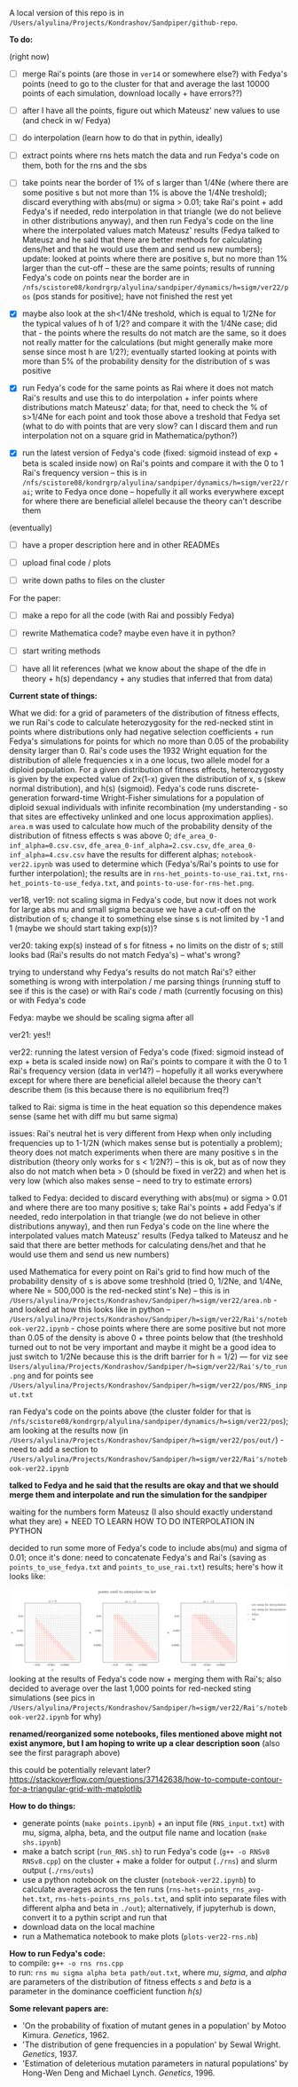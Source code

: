 A local version of this repo is in `/Users/alyulina/Projects/Kondrashov/Sandpiper/github-repo`.

**To do:**

(right now)

- [ ] merge Rai's points (are those in `ver14` or somewhere else?) with Fedya's points (need to go to the cluster for that and average the last 10000 points of each simulation, download locally + have errors??)
- [ ] after I have all the points, figure out which Mateusz' new values to use (and check in w/ Fedya)
- [ ] do interpolation (learn how to do that in pythin, ideally)
- [ ] extract points where rns hets match the data and run Fedya's code on them, both for the rns and the sbs  

- [ ] take points near the border of 1% of s larger than 1/4Ne (where there are some positive s but not more than 1% is above the 1/4Ne treshold); discard everything with abs(mu) or sigma > 0.01; take Rai's point + add Fedya's if needed, redo interpolation in that triangle (we do not believe in other distributions anyway), and then run Fedya's code on the line where the interpolated values match Mateusz' results (Fedya talked to Mateusz and he said that there are better methods for calculating dens/het and that he would use them and send us new numbers); update: looked at points where there are positive s, but no more than 1% larger than the cut-off – these are the same points; results of running Fedya's code on points near the border are in `/nfs/scistore08/kondrgrp/alyulina/sandpiper/dynamics/h=sigm/ver22/pos` (pos stands for positive); have not finished the rest yet
- [x] maybe also look at the sh<1/4Ne treshold, which is equal to 1/2Ne for the typical values of h of 1/2? and compare it with the 1/4Ne case; did that - the points where the results do not match are the same, so it does not really matter for the calculations (but might generally make more sense since most h are 1/2?); eventually started looking at points with more than 5% of the probability density for the distribution of s was positive
- [x] run Fedya's code for the same points as Rai where it does not match Rai's results and use this to do interpolation + infer points where distributions match Mateusz' data; for that, need to check the % of s>1/4Ne for each point and took those above a treshold that Fedya set (what to do with points that are very slow? can I discard them and run interpolation not on a square grid in Mathematica/python?)
- [x] run the latest version of Fedya's code (fixed: sigmoid instead of exp + beta is scaled inside now) on Rai's points and compare it with the 0 to 1 Rai's frequency version – this is in `/nfs/scistore08/kondrgrp/alyulina/sandpiper/dynamics/h=sigm/ver22/rai`; write to Fedya once done – hopefully it all works everywhere except for where there are beneficial allelel because the theory can't describe them


(eventually)
- [ ] have a proper description here and in other READMEs
- [ ] upload final code / plots
- [ ] write down paths to files on the cluster


For the paper:
- [ ] make a repo for all the code (with Rai and possibly Fedya)
- [ ] rewrite Mathematica code? maybe even have it in python?
- [ ] start writing methods 
- [ ] have all lit references (what we know about the shape of the dfe in theory + h(s) dependancy + any studies that inferred that from data)


**Current state of things:**

What we did: for a grid of parameters of the distribution of fitness effects, we run Rai's code to calculate heterozygosity for the red-necked stint in points where distributions only had negative selection coefficients + run Fedya's simulations for points for which no more than 0.05 of the probability density larger than 0. Rai's code uses the 1932 Wright equation for the distribution of allele frequencies x in a one locus, two allele model for a diploid population. For a given distribution of fitness effects, heterozygosty is given by the expected value of 2x(1-x) given the distribution of x, s (skew normal distribution), and h(s) (sigmoid). Fedya's code runs discrete-generation forward-time Wright-Fisher simulations for a population of diploid sexual individuals with infinite recombination (my understanding - so that sites are effectiveky unlinked and one locus approximation applies). `area.m` was used to calculate how much of the probability density of the distribution of fitness effects s was above 0; `dfe_area_0-inf_alpha=0.csv.csv`, `dfe_area_0-inf_alpha=2.csv.csv`, `dfe_area_0-inf_alpha=4.csv.csv` have the results for different alphas; `notebook-ver22.ipynb` was used to determine which (Fedya's/Rai's points to use for further interpolation); the results are in `rns-het_points-to-use_rai.txt`, `rns-het_points-to-use_fedya.txt`, and `points-to-use-for-rns-het.png`.

ver18, ver19: not scaling sigma in Fedya's code, but now it does not work for large abs mu and small sigma because we have a cut-off on the distribution of s; change it to something else sinse s is not limited by -1 and 1 (maybe we should start taking exp(s))?

ver20: taking exp(s) instead of s for fitness + no limits on the distr of s; still looks bad (Rai's results do not match Fedya's) – what's wrong?

trying to understand why Fedya's results do not match Rai's? either something is wrong with interpolation / me parsing things (running stuff to see if this is the case) or with Rai's code / math (currently focusing on this) or with Fedya's code 

Fedya: maybe we should be scaling sigma after all

ver21: yes!!

ver22: running the latest version of Fedya's code (fixed: sigmoid instead of exp + beta is scaled inside now) on Rai's points to compare it with the 0 to 1 Rai's frequency version (data in ver14?) – hopefully it all works everywhere except for where there are beneficial allelel because the theory can't describe them (is this because there is no equilibrium freq?)

talked to Rai: sigma is time in the heat equation so this dependence makes sense (same het with diff mu but same sigma)

issues: Rai's neutral het is very different from Hexp when only including frequencies up to 1-1/2N (which makes sense but is potentially a problem);
theory does not match experiments when there are many positive s in the distribution (theory only works for s < 1/2N?) – this is ok, but as of now they also do not match when beta > 0 (should be fixed in ver22) and when het is very low (which also makes sense – need to try to estimate errors)

talked to Fedya: decided to discard everything with abs(mu) or sigma > 0.01 and where there are too many positive s; take Rai's points + add Fedya's if needed, redo interpolation in that triangle (we do not believe in other distributions anyway), and then run Fedya's code on the line where the interpolated values match Mateusz' results (Fedya talked to Mateusz and he said that there are better methods for calculating dens/het and that he would use them and send us new numbers)

used Mathematica for every point on Rai's grid to find how much of the probability density of s is above some treshhold (tried 0, 1/2Ne, and 1/4Ne, where Ne = 500,000 is the red-necked stint's Ne) – this is in `/Users/alyulina/Projects/Kondrashov/Sandpiper/h=sigm/ver22/area.nb` - and looked at how this looks like in python – `/Users/alyulina/Projects/Kondrashov/Sandpiper/h=sigm/ver22/Rai's/notebook-ver22.ipynb` - chose points where there are some positive but not more than 0.05 of the density is above 0 + three points below that (the treshhold turned out to not be very important and maybe it might be a good idea to just switch to 1/2Ne because this is the drift barrier for h = 1/2) — for viz see `Users/alyulina/Projects/Kondrashov/Sandpiper/h=sigm/ver22/Rai's/to_run.png` and for points see `/Users/alyulina/Projects/Kondrashov/Sandpiper/h=sigm/ver22/pos/RNS_input.txt`

ran Fedya's code on the points above (the cluster folder for that is `/nfs/scistore08/kondrgrp/alyulina/sandpiper/dynamics/h=sigm/ver22/pos`); am looking at the results now (in `/Users/alyulina/Projects/Kondrashov/Sandpiper/h=sigm/ver22/pos/out/`) - need to add a section to `/Users/alyulina/Projects/Kondrashov/Sandpiper/h=sigm/ver22/Rai's/notebook-ver22.ipynb`

**talked to Fedya and he said that the results are okay and that we should merge them and interpolate and run the simulation for the sandpiper**  
  
waiting for the numbers form Mateusz (I also should exactly understand what they are) + NEED TO LEARN HOW TO DO INTERPOLATION IN PYTHON

decided to run some more of Fedya's code to include abs(mu) and sigma of 0.01; once it's done: need to concatenate Fedya's and Rai's (saving as `points_to_use_fedya.txt` and `points_to_use_rai.txt`) results; here's how it looks like:

![alt text](points-to-use-for-rns-het.png)
looking at the results of Fedya's code now + merging them with Rai's; also decided to average over the last 1,000 points for red-necked sting simulations (see pics in `/Users/alyulina/Projects/Kondrashov/Sandpiper/h=sigm/ver22/Rai's/notebook-ver22.ipynb` for why)

**renamed/reorganized some notebooks, files mentioned above might not exist anymore, but I am hoping to write up a clear description soon** (also see the first paragraph above) 

this could be potentially relevant later? https://stackoverflow.com/questions/37142638/how-to-compute-contour-for-a-triangular-grid-with-matplotlib


**How to do things:**
- generate points (`make points.ipynb`) + an input file (`RNS_input.txt`) with mu, sigma, alpha, beta, and the output file name and location (`make shs.ipynb`)
- make a batch script (`run_RNS.sh`) to run Fedya's code (`g++ -o RNSv8 RNSv8.cpp`) on the cluster + make a folder for output (`./rns`) and slurm output (`./rns/outs`)
- use a python notebook on the cluster (`notebook-ver22.ipynb`) to calculate averages across the ten runs (`rns-hets-points_rns_avg-het.txt`, `rns-hets-points_rns_pols.txt`, and split into separate files with different alpha and beta in `./out`); alternatively, if jupyterhub is down, convert it to a pythin script and run that 
- download data on the local machine
- run a Mathematica notebook to make plots (`plots-ver22-rns.nb`)


**How to run Fedya's code:**  
to compile: `g++ -o rns rns.cpp`  
to run: `rns mu sigma alpha beta path/out.txt`, where *mu*, *sigma*, and *alpha* are parameters of the distribution of fitness effects *s* and *beta* is a parameter in the dominance coefficient function *h(s)*  


**Some relevant papers are:**  
* 'On the probability of fixation of mutant genes in a population' by Motoo Kimura. *Genetics*, 1962.
* 'The distribution of gene frequencies in a population' by Sewal Wright. *Genetics*, 1937.
* 'Estimation of deleterious mutation parameters in natural populations' by Hong-Wen Deng and Michael Lynch. *Genetics*, 1996.
